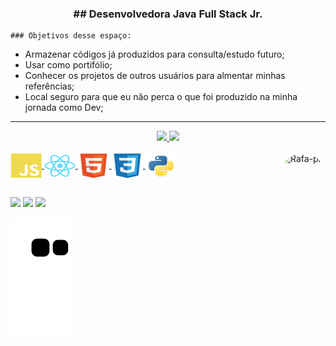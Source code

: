 <div align = "center">
  <h3><b>## Desenvolvedora Java Full Stack Jr.</b></h3></div>

    ### Objetivos desse espaço:

* Armazenar códigos já produzidos para consulta/estudo futuro;
* Usar como portifólio;
* Conhecer os projetos de outros usuários para almentar minhas referências; 
* Local seguro para que eu não perca o que foi produzido na minha jornada como Dev;

    
<hr>


<div align="center">
  <a href="https://github.com/mcsnsx">
  <img height="140em" src="https://github-readme-stats.vercel.app/api?username=mcsnsx&show_icons=true&theme=maroongold&include_all_commits=true&count_private=true&title_color=cc0000&text_color=ffffff&bg_color=000000&icon_color=990000"/>
  <img height="140em" src="https://github-readme-stats.vercel.app/api/top-langs/?username=mcsnsx&layout=compact&langs_count=7&theme=maroongold&title_color=cc0000&text_color=ffffff&bg_color=000000&icon_color=990000"/>
</div>
  
  <div style="display: inline_block"><br>
   <img align="center" alt="Mac-Js" height="40" width="50" src="https://raw.githubusercontent.com/devicons/devicon/master/icons/javascript/javascript-plain.svg">
    <img align="center" alt="Mac-React" height="40" width="50" src="https://raw.githubusercontent.com/devicons/devicon/master/icons/react/react-original.svg">
  <img align="center" alt="Mac-HTML" height="40" width="50" src="https://raw.githubusercontent.com/devicons/devicon/master/icons/html5/html5-original.svg">
    <img align="center" alt="Rafa-CSS" height="40" width="50" src="https://raw.githubusercontent.com/devicons/devicon/master/icons/css3/css3-original.svg">
    <img align="center" alt="Rafa-Python" height="40" width="50" src="https://raw.githubusercontent.com/devicons/devicon/master/icons/python/python-original.svg">
    <img align="right" alt="Rafa-pic" height="200" style="border-radius:50px;" src="https://cdn.discordapp.com/attachments/904357250582331456/904357320375545906/Design_sem_nome.gif">

  ##
  
  <div> 
 <a href="https://discord.gg/PmJXZgWg" target="_blank"><img src="https://img.shields.io/badge/Discord-7289DA?style=for-the-badge&logo=discord&logoColor=white" target="_blank"></a> 
  <a href = "mailto:mcsnsx@gmail.com"><img src="https://img.shields.io/badge/-Gmail-%23333?style=for-the-badge&logo=gmail&logoColor=white" target="_blank"></a>
  <a href="https://www.linkedin.com/in/maria-carolina-s-n-xavier-05340b191/" target="_blank"><img src="https://img.shields.io/badge/-LinkedIn-%230077B5?style=for-the-badge&logo=linkedin&logoColor=white" target="_blank"></a> 
 
  ![Snake animation](https://github.com/mcsnsx/mcsnsx/blob/output/github-contribution-grid-snake.svg)
 
</div>
